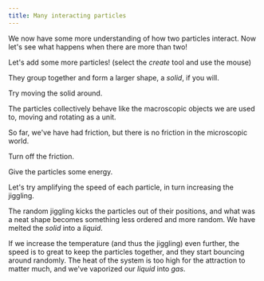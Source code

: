 ```yaml
---
title: Many interacting particles
---
```


<script>

    var interactionSim = createSimulation({
        initialize: function(simulation) {
            var p = simulation.parameters;
            p.friction = 0.1;

            for (var i = 0; i < 2; i++) {
                addParticle(simulation, simulation.particleGenerator());
            }

            var d = 5;
            v2.set(simulation.particles[0].position, -d, -d);
            v2.set(simulation.particles[1].position, d, d);

            var ljInteraction = new LennardJonesInteraction();
            ljInteraction.strength = 10;
            setInteraction(simulation, 0, 0, ljInteraction);
        }
    });

    function ensembleSpeed(particles)
    {
        var totalVelocity = v2.alloc();
        v2.set(totalVelocity, 0, 0);
        for (var particleIndex = 0; particleIndex < particles.length; particleIndex++) {
            var particle = particles[particleIndex];
            v2.add(totalVelocity, totalVelocity, particle.velocity);
        }
        var ensembleSpeed = v2.magnitude(totalVelocity) / particles.length;
        v2.free(totalVelocity);
        return ensembleSpeed;
    }
</script>

<div id="chapter">

We now have some more understanding of how two particles interact. Now let's see what happens when there are more than two!

<div class="page">

<div class="stepLog twoColumn">


Let's add some more particles! (select the _create_ tool and use the mouse)

<script>
    cue(function () {
        return (interactionSim.particles.length > 20);  
    });
    endStep();
</script>

They group together and form a larger shape, a _solid_, if you will.

Try moving the solid around.

<script>
    cue(function () {
        return (ensembleSpeed(interactionSim.particles) > 1); 
    });
    endStep();
</script>

The particles collectively behave like the macroscopic objects we are used to, moving and rotating as a unit.

So far, we've have had friction, but there is no friction in the microscopic world.

Turn off the friction.

<script>
    cue(function () {
        return (interactionSim.parameters.friction == 0);
    });
    createSliderHere({
        object: interactionSim.parameters,
        name: "friction",
        min: 0, max: 0.1,
        minLabel: "No friction", maxLabel: "Some",
    });
</script>

Give the particles some energy.

<script>
    cue(function() {
        return (getTotalEnergy(interactionSim) > 0.1);
    });
    endStep();
</script>



Let's try amplifying the speed of each particle, in turn increasing the jiggling.

The random jiggling kicks the particles out of their positions, and what was a neat shape becomes something less ordered and more random. We have melted the _solid_ into a _liquid_.

If we increase the temperature (and thus the jiggling) even further, the speed is to great to keep the particles together, and they start bouncing around randomly. The heat of the system is too high for the attraction to matter much, and we've vaporized our _liquid_ into _gas_.
</div>

<div class="twoColumn">
<script>
    insertHere(interactionSim.div);
    /*
    insertHere(createOutput({
        label: "distance: ",
        update: function () {
            var distance = v2.distance(interactionSim.particles[0].position, interactionSim.particles[1].position);
            return distance.toFixed(2);
        }
    }));
    insertHere(createOutput({
        label: "average speed: ",
        update: function () {
            var speed = ensembleSpeed(interactionSim.particles);
            return speed.toFixed(2);
        }
    }));
    */
</script>
</div>
</div>

</div>